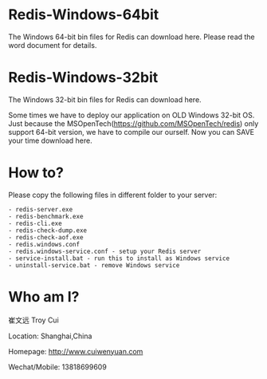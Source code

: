 # Redis-Windows-64bit
The Windows 64-bit bin files for Redis can download here.
Please read the word document for details.

# Redis-Windows-32bit
The Windows 32-bit bin files for Redis can download here.

Some times we have to deploy our application on OLD Windows 32-bit OS. Just because the MSOpenTech(https://github.com/MSOpenTech/redis) only support 64-bit version, we have to compile our ourself. Now you can SAVE your time download here.

# How to?

Please copy the following files in different folder to your server:

    - redis-server.exe
    - redis-benchmark.exe
    - redis-cli.exe
    - redis-check-dump.exe
    - redis-check-aof.exe
    - redis.windows.conf
    - redis.windows-service.conf - setup your Redis server
    - service-install.bat - run this to install as Windows service
    - uninstall-service.bat - remove Windows service

# Who am I?

崔文远 Troy Cui

Location: Shanghai,China

Homepage: http://www.cuiwenyuan.com

Wechat/Mobile: 13818699609
